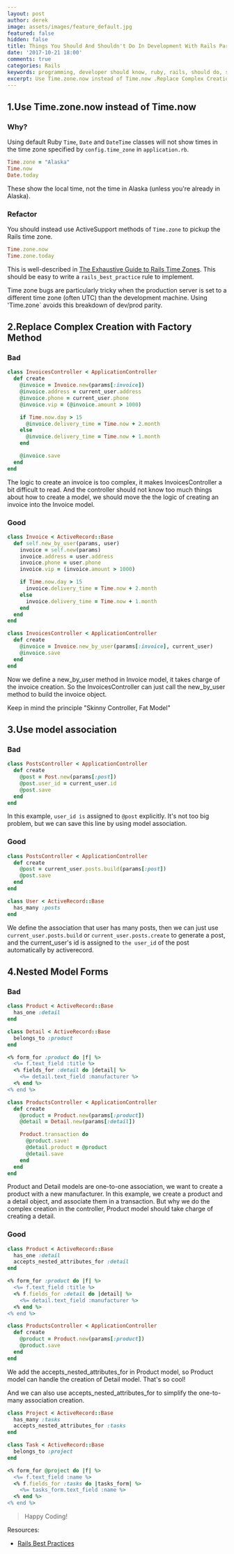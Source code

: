 ```yaml
---
layout: post
author: derek
image: assets/images/feature_default.jpg
featured: false
hidden: false
title: Things You Should And Shouldn't Do In Development With Rails Part 2
date: '2017-10-21 18:00'
comments: true
categories: Rails
keywords: programming, developer should know, ruby, rails, should do, should not, development
excerpt: Use Time.zone.now instead of Time.now .Replace Complex Creation with Factory Method
---
```


## 1.Use Time.zone.now instead of Time.now

### Why?

Using default Ruby `Time`, `Date` and `DateTime` classes will not show times in the time zone specified by `config.time_zone` in `application.rb`.

```ruby
Time.zone = "Alaska"
Time.now
Date.today
```
These show the local time, not the time in Alaska (unless you're already in Alaska).

### Refactor

You should instead use ActiveSupport methods of `Time.zone` to pickup the Rails time zone.

```ruby
Time.zone.now
Time.zone.today
```

This is well-described in [The Exhaustive Guide to Rails Time Zones](http://danilenko.org/2012/7/6/rails_timezones/). This should be easy to write a `rails_best_practice` rule to implement.

Time zone bugs are particularly tricky when the production server is set to a different time zone (often UTC) than the development machine. Using 'Time.zone` avoids this breakdown of dev/prod parity.

## 2.Replace Complex Creation with Factory Method

### Bad

```ruby
class InvoicesController < ApplicationController
  def create
    @invoice = Invoice.new(params[:invoice])
    @invoice.address = current_user.address
    @invoice.phone = current_user.phone
    @invoice.vip = (@invoice.amount > 1000)

    if Time.now.day > 15
      @invoice.delivery_time = Time.now + 2.month
    else
      @invoice.delivery_time = Time.now + 1.month
    end

    @invoice.save
  end
end
```

The logic to create an invoice is too complex, it makes InvoicesController a bit difficult to read. And the controller should not know too much things about how to create a model, we should move the the logic of creating an invoice into the Invoice model.

### Good

```ruby
class Invoice < ActiveRecord::Base
  def self.new_by_user(params, user)
    invoice = self.new(params)
    invoice.address = user.address
    invoice.phone = user.phone
    invoice.vip = (invoice.amount > 1000)

    if Time.now.day > 15
      invoice.delivery_time = Time.now + 2.month
    else
      invoice.delivery_time = Time.now + 1.month
    end
  end
end

class InvoicesController < ApplicationController
  def create
    @invoice = Invoice.new_by_user(params[:invoice], current_user)
    @invoice.save
  end
end
```

Now we define a new_by_user method in Invoice model, it takes charge of the invoice creation. So the InvoicesController can just call the new_by_user method to build the invoice object.

Keep in mind the principle "Skinny Controller, Fat Model"

## 3.Use model association

### Bad

```ruby
class PostsController < ApplicationController
  def create
    @post = Post.new(params[:post])
    @post.user_id = current_user.id
    @post.save
  end
end
```

In this example, `user_id is` assigned to `@post` explicitly. It's not too big problem, but we can save this line by using model association.

### Good

```ruby
class PostsController < ApplicationController
  def create
    @post = current_user.posts.build(params[:post])
    @post.save
  end
end

class User < ActiveRecord::Base
  has_many :posts
end
```

We define the association that user has many posts, then we can just use `current_user.posts.build` or `current_user.posts.create` to generate a post, and the current_user's id is assigned to `the user_id` of the post automatically by activerecord.

## 4.Nested Model Forms

### Bad

```ruby
class Product < ActiveRecord::Base
  has_one :detail
end

class Detail < ActiveRecord::Base
  belongs_to :product
end

<% form_for :product do |f| %>
  <%= f.text_field :title %>
  <% fields_for :detail do |detail| %>
    <%= detail.text_field :manufacturer %>
  <% end %>
<% end %>

class ProductsController < ApplicationController
  def create
    @product = Product.new(params[:product])
    @detail = Detail.new(params[:detail])

    Product.transaction do
      @product.save!
      @detail.product = @product
      @detail.save
    end
  end
end
```

Product and Detail models are one-to-one association, we want to create a product with a new manufacturer. In this example, we create a product and a detail object, and associate them in a transaction. But why we do the complex creation in the controller, Product model should take charge of creating a detail.

### Good

```ruby
class Product < ActiveRecord::Base
  has_one :detail
  accepts_nested_attributes_for :detail
end

<% form_for :product do |f| %>
  <%= f.text_field :title %>
  <% f.fields_for :detail do |detail| %>
    <%= detail.text_field :manufacturer %>
  <% end %>
<% end %>

class ProductsController < ApplicationController
  def create
    @product = Product.new(params[:product])
    @product.save
  end
end
```

We add the accepts_nested_attributes_for in Product model, so Product model can handle the creation of Detail model. That's so cool!

And we can also use accepts_nested_attributes_for to simplify the one-to-many association creation.


```ruby
class Project < ActiveRecord::Base
  has_many :tasks
  accepts_nested_attributes_for :tasks
end

class Task < ActiveRecord::Base
  belongs_to :project
end

<% form_for @project do |f| %>
  <%= f.text_field :name %>
  <% f.fields_for :tasks do |tasks_form| %>
    <%= tasks_form.text_field :name %>
  <% end %>
<% end %>
```

>Happy Coding!

Resources:

- [Rails Best Practices](https://rails-bestpractices.com)
